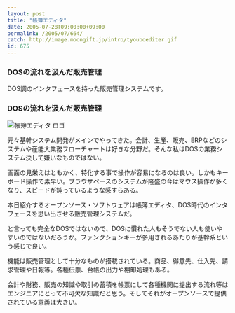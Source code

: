 ```yaml
---
layout: post
title: "帳簿エディタ"
date: 2005-07-28T09:00:00+09:00
permalink: /2005/07/664/
catch: http://image.moongift.jp/intro/tyouboediter.gif
id: 675
---
```

### DOSの流れを汲んだ販売管理
  
DOS調のインタフェースを持った販売管理システムです。  
<!--more-->  

### DOSの流れを汲んだ販売管理
  

![帳簿エディタ ロゴ](http://image.moongift.jp/intro/tyouboediter.gif "帳簿エディタ ロゴ")

  

元々基幹システム開発がメインでやってきた。会計、生産、販売、ERPなどのシステムや産能大業務フローチャートは好きな分野だ。そんな私はDOSの業務システム決して嫌いなものではない。

  

画面の見栄えはともかく、特化する事で操作が容易になるのは良い。しかもキーボード操作で素早い。ブラウザベースのシステムが隆盛の今はマウス操作が多くなり、スピードが鈍っているような感すらある。

  

本日紹介するオープンソース・ソフトウェアは帳簿エディタ、DOS時代のインタフェースを思い出させる販売管理システムだ。

  

と言っても完全なDOSではないので、DOSに慣れた人もそうでない人も使いやすいのではないだろうか。ファンクションキーが多用されるあたりが基幹系という感じで良い。

  

機能は販売管理として十分なものが搭載されている。商品、得意先、仕入先、請求管理や日報等。各種伝票、台帳の出力や棚卸処理もある。

  

会計や財務、販売の知識や取引の蓄積を帳票にして各種機関に提出する流れ等はエンジニアにとって不可欠な知識だと思う。そしてそれがオープンソースで提供されている意義は大きい。

